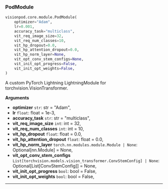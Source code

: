 ### PodModule


```python
visionpod.core.module.PodModule(
    optimizer="Adam",
    lr=0.001,
    accuracy_task="multiclass",
    vit_req_image_size=32,
    vit_req_num_classes=10,
    vit_hp_dropout=0.0,
    vit_hp_attention_dropout=0.0,
    vit_hp_norm_layer=None,
    vit_opt_conv_stem_configs=None,
    vit_init_opt_progress=False,
    vit_init_opt_weights=False,
)
```


A custom PyTorch Lightning LightningModule for torchvision.VisionTransformer.

__Arguments__

- __optimizer__ `str`: str = "Adam",
- __lr__ `float`: float = 1e-3,
- __accuracy_task__ `str`: str = "multiclass",
- __vit_req_image_size__ `int`: int = 32,
- __vit_req_num_classes__ `int`: int = 10,
- __vit_hp_dropout__ `float`: float = 0.0,
- __vit_hp_attention_dropout__ `float`: float = 0.0,
- __vit_hp_norm_layer__ `torch.nn.modules.module.Module | None`: Optional[nn.Module] = None,
- __vit_opt_conv_stem_configs__ `List[torchvision.models.vision_transformer.ConvStemConfig] | None`: Optional[List[ConvStemConfig]] = None,
- __vit_init_opt_progress__ `bool`: bool = False,
- __vit_init_opt_weights__ `bool`: bool = False,


----
